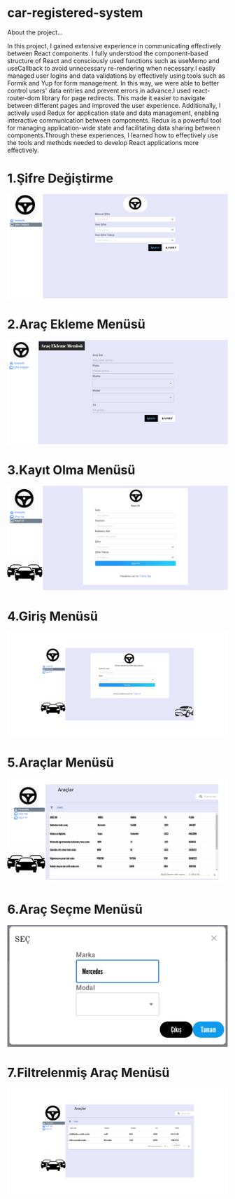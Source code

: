 # car-registered-system

About the project...

In this project, I gained extensive experience in communicating effectively between React components. I fully understood the component-based structure of React and consciously used functions such as useMemo and useCallback to avoid unnecessary re-rendering when necessary.I easily managed user logins and data validations by effectively using tools such as Formik and Yup for form management. In this way, we were able to better control users' data entries and prevent errors in advance.I used react-router-dom library for page redirects. This made it easier to navigate between different pages and improved the user experience.
Additionally, I actively used Redux for application state and data management, enabling interactive communication between components. Redux is a powerful tool for managing application-wide state and facilitating data sharing between components.Through these experiences, I learned how to effectively use the tools and methods needed to develop React applications more effectively.


<div>
  <div>
    <h1>1.Şifre Değiştirme </h1>
    <img src="https://github.com/computerengineer44/car-registered-system/blob/main/1.png" />
  </div>

  <div>
    <h1>2.Araç Ekleme Menüsü </h1>
    <img src="https://github.com/computerengineer44/car-registered-system/blob/main/2.png" />
  </div>

  <div>
    <h1>3.Kayıt Olma Menüsü </h1>
    <img src="https://github.com/computerengineer44/car-registered-system/blob/main/3.png" />
  </div>

  <div>
    <h1>4.Giriş Menüsü</h1>
    <img src="https://github.com/computerengineer44/car-registered-system/blob/main/4.png" />
  </div>

  <div>
    <h1>5.Araçlar Menüsü</h1>
    <img src="https://github.com/computerengineer44/car-registered-system/blob/main/5.png" />
  </div>

  <div>
    <h1>6.Araç Seçme Menüsü</h1>
    <img src="https://github.com/computerengineer44/car-registered-system/blob/main/6.png" />
  </div>

  <div>
    <h1>7.Filtrelenmiş Araç Menüsü</h1>
    <img src="https://github.com/computerengineer44/car-registered-system/blob/main/7.png" />
  </div>



